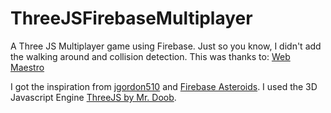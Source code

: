 # ThreeJSFirebaseMultiplayer
A Three JS Multiplayer game using Firebase. Just so you know, I didn't add the walking around and collision detection. 
This was thanks to: 
[Web Maestro](https://github.com/WebMaestroFr/collisions-detection-three-js)

I got the inspiration from [jgordon510](https://github.com/jgordon510) and [Firebase Asteroids](https://mmoasteroids.firebaseapp.com/).
I used the 3D Javascript Engine [ThreeJS by Mr. Doob](https://threejs.org).
